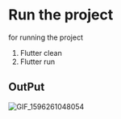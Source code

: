 # Run the project
 for running the project 
 1. Flutter clean
 2. Flutter run
 
## OutPut
![GIF_1596261048054](https://user-images.githubusercontent.com/30024247/89095217-698f5d80-d3eb-11ea-9485-94cb43616277.gif)



